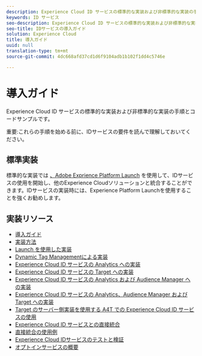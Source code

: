 ```yaml
---
description: Experience Cloud ID サービスの標準的な実装および非標準的な実装の手順とコードサンプルです。
keywords: ID サービス
seo-description: Experience Cloud ID サービスの標準的な実装および非標準的な実装の手順とコードサンプルです。
seo-title: IDサービスの導入ガイド
solution: Experience Cloud
title: 導入ガイド
uuid: null
translation-type: tm+mt
source-git-commit: 4dc668afd37cd1d6f9104adb1b102f1dd4c5746e

---
```



# 導入ガイド

Experience Cloud ID サービスの標準的な実装および非標準的な実装の手順とコードサンプルです。

重要:これらの手順を始める前に、IDサービスの要件を読んで理解しておいてください。

## 標準実装

標準的な実装では [、Adobe Exprience Platform Launch](https://docs.adobelaunch.com/) を使用して、IDサービスの使用を開始し、他のExperience Cloudソリューションと統合することができます。IDサービスの実装時には、Experience Platform Launchを使用することを強くお勧めします。

## 実装リソース

* [導入ガイド](mcvid-implementation-guides.md)
* [実装方法](mcvid-implementation-methods.md)
* [Launch を使用した実装](ecid-implement-with-launch.md)
* [Dynamic Tag Managementによる実装](mcvid-standard.md)
* [Experience Cloud ID サービスの Analytics への実装](mcvid-setup-analytics.md)
* [Experience Cloud ID サービスの Target への実装](mcvid-setup-target.md)
* [Experience Cloud ID サービスの Analytics および Audience Manager への実装](mcvid-setup-aam-analytics.md)
* [Experience Cloud ID サービスの Analytics、Audience Manager および Target への実装](mcvid-setup-aam-analytics-target.md)
* [Target のサーバー側実装を使用する A4T での Experience Cloud ID サービスの使用](ecid-a4t-target.md)
* [Experience Cloud ID サービスとの直接統合](mcvid-direct-integration.md)
* [直接統合の使用例](mcvid-direct-integration-examples.md)
* [Experience Cloud IDサービスのテストと検証](mcvid-test-verify.md)
* [オプトインサービスの概要](opt-in-service/mcvid-optin-overview.md)
